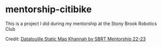 # mentorship-citibike
This is a project I did during my mentorship at the Stony Brook Robotics Club 

<div id="observablehq-chart-e021ed78"></div>
<p>Credit: <a href="https://observablehq.com/d/686f00a223355f70">Datatouille Static Map Khannah by SBRT Mentorship 22-23</a></p>

<link rel="stylesheet" href="https://cdn.jsdelivr.net/npm/@observablehq/inspector@5/dist/inspector.css">
<script type="module">
import {Runtime, Inspector} from "https://cdn.jsdelivr.net/npm/@observablehq/runtime@5/dist/runtime.js";
import define from "https://api.observablehq.com/d/686f00a223355f70.js?v=3";
new Runtime().module(define, name => {
  if (name === "chart") return new Inspector(document.querySelector("#observablehq-chart-e021ed78"));
});
</script>
